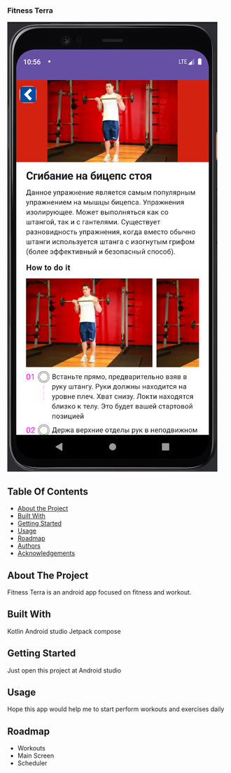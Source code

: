 ### Fitness Terra

![Fitness Terra](app_preview.png)

## Table Of Contents

* [About the Project](#about-the-project)
* [Built With](#built-with)
* [Getting Started](#getting-started)
* [Usage](#usage)
* [Roadmap](#roadmap)
* [Authors](#authors)
* [Acknowledgements](#acknowledgements)

## About The Project

Fitness Terra is an android app focused on fitness and workout.

## Built With

Kotlin
Android studio
Jetpack compose

## Getting Started

Just open this project at Android studio

## Usage

Hope this app would help me to start perform workouts and exercises daily

## Roadmap

- Workouts
- Main Screen
- Scheduler
